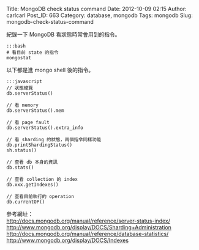 Title: MongoDB check status command
Date: 2012-10-09 02:15
Author: carlcarl
Post_ID: 663
Category: database, mongodb
Tags: mongodb
Slug: mongodb-check-status-command

紀錄一下 MongoDB 看狀態時常會用到的指令。  
<!--more-->

	:::bash
	# 看目前 state 的指令
	mongostat


以下都是進 mongo shell 後的指令。

	:::javascript
	// 狀態總覽
	db.serverStatus()

	// 看 memory
	db.serverStatus().mem

	// 看 page fault
	db.serverStatus().extra_info

	// 看 sharding 的狀態，兩個指令同樣功能
	db.printShardingStatus()
	sh.status()

	// 查看 db 本身的資訊
	db.stats()

	// 查看 collection 的 index
	db.xxx.getIndexes()

	// 查看目前執行的 operation
	db.currentOP()


參考網址：  
<http://docs.mongodb.org/manual/reference/server-status-index/>  
<http://www.mongodb.org/display/DOCS/Sharding+Administration>  
<http://docs.mongodb.org/manual/reference/database-statistics/>  
<http://www.mongodb.org/display/DOCS/Indexes>

